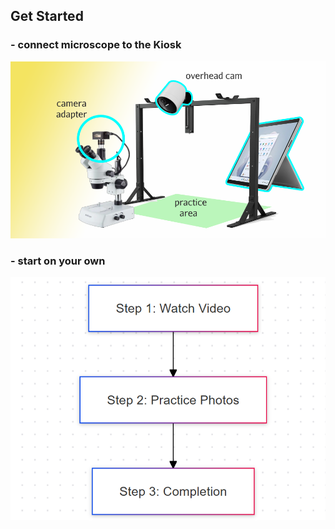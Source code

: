 ## Get Started

### - connect microscope to the Kiosk

![](../../static/img/isHereKV_small.png)

### - start on your own 
![](../../static/img/3steps.png)